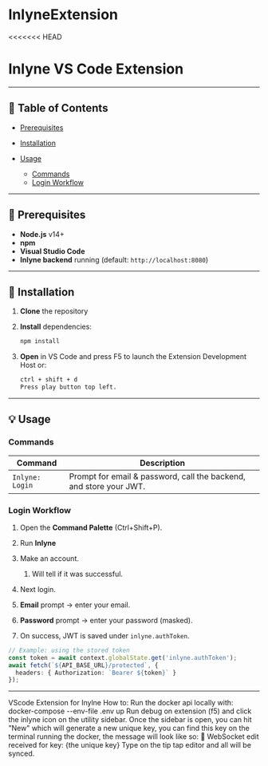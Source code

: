 # InlyneExtension
<<<<<<< HEAD
# Inlyne VS Code Extension

&#x20;

---

## 📑 Table of Contents

* [Prerequisites](#-prerequisites)
* [Installation](#-installation)
* [Usage](#-usage)

  * [Commands](#commands)
  * [Login Workflow](#login-workflow)

---

## 🔧 Prerequisites

* **Node.js** v14+
* **npm**
* **Visual Studio Code**
* **Inlyne backend** running (default: `http://localhost:8080`)

---

## 🚀 Installation

1. **Clone** the repository
2. **Install** dependencies:

   ```bash
   npm install
   ```
3. **Open** in VS Code and press F5 to launch the Extension Development Host or:

    ```bash
    ctrl + shift + d
    Press play button top left. 
    ```
---

## 💡 Usage

### Commands

| Command         | Description                                                        |
| --------------- | ------------------------------------------------------------------ |
| `Inlyne: Login` | Prompt for email & password, call the backend, and store your JWT. |

### Login Workflow

1. Open the **Command Palette** (Ctrl+Shift+P).
2. Run **Inlyne**
3. Make an account.

    1. Will tell if it was successful.
4. Next login.
5. **Email** prompt → enter your email.
6. **Password** prompt → enter your password (masked).
7. On success, JWT is saved under `inlyne.authToken`.

```ts
// Example: using the stored token
const token = await context.globalState.get('inlyne.authToken');
await fetch(`${API_BASE_URL}/protected`, {
  headers: { Authorization: `Bearer ${token}` }
});
```

---

VScode Extension for Inylne
How to:
Run the docker api locally with: docker-compose --env-file .env up
Run debug on extension (f5) and click the inlyne icon on the utility sidebar. Once the sidebar is open, you can hit "New" which will generate a new unique key, you can find this key on the terminal running the docker, the message will look like so: 
🔁 WebSocket edit received for key: {the unique key}
Type on the tip tap editor and all will be synced. 

